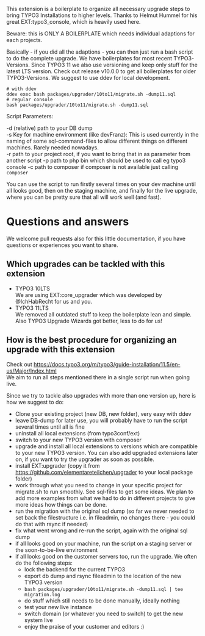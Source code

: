 This extension is a boilerplate to organize all necessary upgrade steps to bring TYPO3 Installations to higher levels. Thanks to Helmut Hummel for his great EXT:typo3_console, which is heavily used here.

Beware:  this is ONLY A BOILERPLATE which needs individual adaptions for each projects.

Basically - if you did all the adaptions - you can then just run a bash script to do the complete upgrade. We have boilerplates for most recent TYPO3-Versions.
Since TYPO3 11 we also use versioning and keep only stuff for the latest LTS version. Check out release v10.0.0 to get all boilerplates for older TYPO3-Versions.
We suggest to use ddev for local development.
```
# with ddev
ddev exec bash packages/upgrader/10to11/migrate.sh -dump11.sql
# regular console
bash packages/upgrader/10to11/migrate.sh -dump11.sql            
```
Script Parameters:

-d (relative) path to your DB dump  
-s Key for machine environment (like devFranz): This is used currently in the naming of some sql-command-files to allow different things on different machines. Rarely needed nowadays.  
-r path to your project root, if you want to bring that in as parameter from another script
-p path to php bin which should be used to call eg typo3 console
-c path to composer if composer is not available just calling `composer`
 
You can use the script to run firstly several times on your dev machine until all looks good, then on the staging machine, and finally for the live upgrade, where you can be pretty sure that all will work well (and fast).

# Questions and answers

We welcome pull requests also for this little documentation, if you have questions or experiences you want to share.

## Which upgrades can be tackled with this extension
* TYPO3 10LTS  
We are using EXT:core_upgrader which was developed by @IchHabRecht for us and you.  
* TYPO3 11LTS  
We removed all outdated stuff to keep the boilerplate lean and simple. Also TYPO3 Upgrade Wizards got better, less to do for us! 

## How is the best procedure for organizing an upgrade with this extension
Check out https://docs.typo3.org/m/typo3/guide-installation/11.5/en-us/Major/Index.html  
We aim to run all steps mentioned there in a single script run when going live.

Since we try to tackle also upgrades with more than one version up, here is how we suggest to do:  
* Clone your existing project (new DB, new folder), very easy with ddev
* leave DB-dump for later use, you will probably have to run the script several times until all is fine
* uninstall all local extensions (from typo3conf/ext)
* switch to your new TYPO3 version with composer 
* upgrade and install all local extensions to versions which are compatible to your new TYPO3 version. You can also add upgraded extensions later on, if you want to try the upgrader as soon as possible.
* install EXT:upgrader (copy it from https://github.com/elementareteilchen/upgrader to your local package folder)
* work through what you need to change in your specific project for migrate.sh to run smoothly. See sql-files to get some ideas. We plan to add more examples from what we had to do in different projects to give more ideas how things can be done.
* run the migration with the original sql dump (so far we never needed to set back the filestructure i.e. in fileadmin, no changes there - you could do that with rsync if needed)
* fix what went wrong and re-run the script, again with the original sql dump
* if all looks good on your machine, run the script on a staging server or the soon-to-be-live environment
* if all looks good on the customer servers too, run the upgrade. We often do the following steps:
  * lock the backend for the current TYPO3
  * export db dump and rsync fileadmin to the location of the new TYPO3 version
  * `bash packages/upgrader/10to11/migrate.sh -dump11.sql | tee migration.log`
  * do stuff which still needs to be done manually, ideally nothing
  * test your new live instance
  * switch domain (or whatever you need to switch) to get the new system live
  * enjoy the praise of your customer and editors :)
